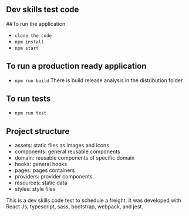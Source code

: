 ## Dev skills test code 

##To run the application
- `clone the code`
- `npm install`
- `npm start`

## To run a production ready application
- `npm run build`
There is build release analysis in the distribution folder

## To run tests
- `npm run test`

## Project structure
- assets: static files as images and icons
- components: general reusable components
- domain: reusable components of specific domain
- hooks: general hooks
- pages: pages containers
- providers: provider components
- resources: static data
- styles: style files

This is a dev skills code test to schedule a freight. It was developed with React Js, typescript, sass, bootstrap, webpack, and jest. 